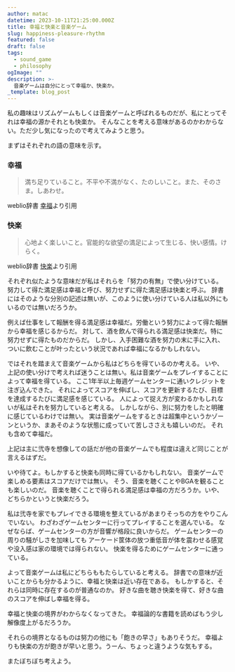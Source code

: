 ```yaml
---
author: matac
datetime: 2023-10-11T21:25:00.000Z
title: 幸福と快楽と音楽ゲーム
slug: happiness-pleasure-rhythm
featured: false
draft: false
tags:
  - sound_game
  - philosophy
ogImage: ""
description: >-
  音楽ゲームは自分にとって幸福か、快楽か。
_template: blog_post
---
```


私の趣味はリズムゲームもしくは音楽ゲームと呼ばれるものだが、私にとってそれは幸福の源かそれとも快楽か。
そんなことを考える意味があるのかわからない。ただ少し気になったので考えてみようと思う。

まずはそれぞれの語の意味を示す。

### 幸福

> 満ち足りていること。不平や不満がなく、たのしいこと。また、そのさま。しあわせ。

weblio辞書 [幸福](https://www.weblio.jp/content/%E5%B9%B8%E7%A6%8F)より引用

### 快楽

> 心地よく楽しいこと。官能的な欲望の満足によって生じる、快い感情。けらく。

weblio辞書 [快楽](https://www.weblio.jp/content/%E5%BF%AB%E6%A5%BD)より引用

それぞれ似たような意味だが私はそれらを「努力の有無」で使い分けている。
努力して得た満足感は幸福と呼び、努力せずに得た満足感は快楽と呼ぶ。
辞書にはそのような分別の記述は無いが、このように使い分けている人は私以外にもいるのでは無いだろうか。

例えば仕事をして報酬を得る満足感は幸福だ。労働という努力によって得た報酬から幸福を感じるからだ。
対して、酒を飲んで得られる満足感は快楽だ。特に努力せずに得たものだからだ。
しかし、入手困難な酒を努力の末に手に入れ、ついに飲むことが叶ったという状況であれば幸福になるかもしれない。

ではそれを踏まえて音楽ゲームから私はどちらを得ているのか考える。
いや、上記の使い分けで考えれば迷うことは無い。私は音楽ゲームをプレイすることによって幸福を得ている。
ここ1年半以上毎週ゲームセンターに通いクレジットを注ぎ込んできた。
それによってスコアを伸ばし、スコアを更新するたび、目標を達成するたびに満足感を感じている。
人によって捉え方が変わるかもしれないが私はそれを努力していると考える。
しかしながら、別に努力をしたと明確に感じているわけでは無い。
実は音楽ゲームをするときは超集中というかゾーンというか、まあそのような状態に成っていて苦しささえも嬉しいのだ。
それも含めて幸福だ。

上記は主に弐寺を想像しての話だが他の音楽ゲームでも程度は違えど同じことが言えるはずだ。

いや待てよ。もしかすると快楽も同時に得ているかもしれない。
音楽ゲームで楽しめる要素はスコアだけでは無い。
そう、音楽を聴くことやBGAを観ることも楽しいのだ。
音楽を聴くことで得られる満足感は幸福の方だろうか。いや、どちらかというと快楽だろう。

私は弐寺を家でもプレイできる環境を整えているがあまりそっちの方をやりこんでいない。
わざわざゲームセンターに行ってプレイすることを選んでいる。
なぜならば、ゲームセンターの方が音響が格段に良いからだ。
ゲームセンターの周りの騒がしさを加味しても
アーケード筐体の放つ重低音が体を震わせる感覚や没入感は家の環境では得られない。
快楽を得るためにゲームセンターに通っている。

よって音楽ゲームは私にどちらももたらしていると考える。
辞書での意味が近いことからも分かるように、幸福と快楽は近い存在である。
もしかすると、それらは同時に存在するのが普通なのか。
好きな曲を聴き快楽を得て、好きな曲のスコアを伸ばし幸福を得る。

幸福と快楽の境界がわからなくなってきた。
幸福論的な書籍を読めばもう少し解像度上がるだろうか。

それらの境界となるものは努力の他にも「飽きの早さ」もありそうだ。
幸福よりも快楽の方が飽きが早いと思う。うーん、ちょっと違うような気もする。

またぼちぼち考えよう。